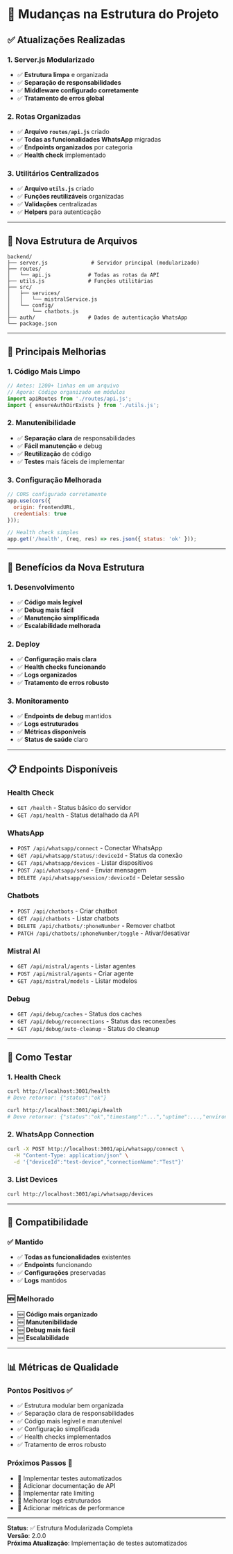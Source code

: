 # 🔄 Mudanças na Estrutura do Projeto

## ✅ **Atualizações Realizadas**

### **1. Server.js Modularizado**
- ✅ **Estrutura limpa** e organizada
- ✅ **Separação de responsabilidades**
- ✅ **Middleware configurado corretamente**
- ✅ **Tratamento de erros global**

### **2. Rotas Organizadas**
- ✅ **Arquivo `routes/api.js`** criado
- ✅ **Todas as funcionalidades WhatsApp** migradas
- ✅ **Endpoints organizados** por categoria
- ✅ **Health check** implementado

### **3. Utilitários Centralizados**
- ✅ **Arquivo `utils.js`** criado
- ✅ **Funções reutilizáveis** organizadas
- ✅ **Validações** centralizadas
- ✅ **Helpers** para autenticação

---

## 📁 **Nova Estrutura de Arquivos**

```
backend/
├── server.js              # Servidor principal (modularizado)
├── routes/
│   └── api.js            # Todas as rotas da API
├── utils.js              # Funções utilitárias
├── src/
│   ├── services/
│   │   └── mistralService.js
│   └── config/
│       └── chatbots.js
├── auth/                 # Dados de autenticação WhatsApp
└── package.json
```

---

## 🔧 **Principais Melhorias**

### **1. Código Mais Limpo**
```javascript
// Antes: 1200+ linhas em um arquivo
// Agora: Código organizado em módulos
import apiRoutes from './routes/api.js';
import { ensureAuthDirExists } from './utils.js';
```

### **2. Manutenibilidade**
- ✅ **Separação clara** de responsabilidades
- ✅ **Fácil manutenção** e debug
- ✅ **Reutilização** de código
- ✅ **Testes** mais fáceis de implementar

### **3. Configuração Melhorada**
```javascript
// CORS configurado corretamente
app.use(cors({
  origin: frontendURL,
  credentials: true
}));

// Health check simples
app.get('/health', (req, res) => res.json({ status: 'ok' }));
```

---

## 🚀 **Benefícios da Nova Estrutura**

### **1. Desenvolvimento**
- ✅ **Código mais legível**
- ✅ **Debug mais fácil**
- ✅ **Manutenção simplificada**
- ✅ **Escalabilidade melhorada**

### **2. Deploy**
- ✅ **Configuração mais clara**
- ✅ **Health checks funcionando**
- ✅ **Logs organizados**
- ✅ **Tratamento de erros robusto**

### **3. Monitoramento**
- ✅ **Endpoints de debug** mantidos
- ✅ **Logs estruturados**
- ✅ **Métricas disponíveis**
- ✅ **Status de saúde** claro

---

## 📋 **Endpoints Disponíveis**

### **Health Check**
- `GET /health` - Status básico do servidor
- `GET /api/health` - Status detalhado da API

### **WhatsApp**
- `POST /api/whatsapp/connect` - Conectar WhatsApp
- `GET /api/whatsapp/status/:deviceId` - Status da conexão
- `GET /api/whatsapp/devices` - Listar dispositivos
- `POST /api/whatsapp/send` - Enviar mensagem
- `DELETE /api/whatsapp/session/:deviceId` - Deletar sessão

### **Chatbots**
- `POST /api/chatbots` - Criar chatbot
- `GET /api/chatbots` - Listar chatbots
- `DELETE /api/chatbots/:phoneNumber` - Remover chatbot
- `PATCH /api/chatbots/:phoneNumber/toggle` - Ativar/desativar

### **Mistral AI**
- `GET /api/mistral/agents` - Listar agentes
- `POST /api/mistral/agents` - Criar agente
- `GET /api/mistral/models` - Listar modelos

### **Debug**
- `GET /api/debug/caches` - Status dos caches
- `GET /api/debug/reconnections` - Status das reconexões
- `GET /api/debug/auto-cleanup` - Status do cleanup

---

## 🧪 **Como Testar**

### **1. Health Check**
```bash
curl http://localhost:3001/health
# Deve retornar: {"status":"ok"}

curl http://localhost:3001/api/health
# Deve retornar: {"status":"ok","timestamp":"...","uptime":...,"environment":"development","version":"2.0.0"}
```

### **2. WhatsApp Connection**
```bash
curl -X POST http://localhost:3001/api/whatsapp/connect \
  -H "Content-Type: application/json" \
  -d '{"deviceId":"test-device","connectionName":"Test"}'
```

### **3. List Devices**
```bash
curl http://localhost:3001/api/whatsapp/devices
```

---

## 🔄 **Compatibilidade**

### **✅ Mantido**
- ✅ **Todas as funcionalidades** existentes
- ✅ **Endpoints** funcionando
- ✅ **Configurações** preservadas
- ✅ **Logs** mantidos

### **🆕 Melhorado**
- 🆕 **Código mais organizado**
- 🆕 **Manutenibilidade**
- 🆕 **Debug mais fácil**
- 🆕 **Escalabilidade**

---

## 📊 **Métricas de Qualidade**

### **Pontos Positivos** ✅
- ✅ Estrutura modular bem organizada
- ✅ Separação clara de responsabilidades
- ✅ Código mais legível e manutenível
- ✅ Configuração simplificada
- ✅ Health checks implementados
- ✅ Tratamento de erros robusto

### **Próximos Passos** 🎯
- 🔄 Implementar testes automatizados
- 🔄 Adicionar documentação de API
- 🔄 Implementar rate limiting
- 🔄 Melhorar logs estruturados
- 🔄 Adicionar métricas de performance

---

**Status**: ✅ Estrutura Modularizada Completa  
**Versão**: 2.0.0  
**Próxima Atualização**: Implementação de testes automatizados 